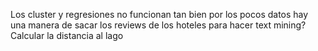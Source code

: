 Los cluster y regresiones no funcionan tan bien por los pocos datos
hay una manera de sacar los reviews de los hoteles para hacer text mining?
Calcular la distancia al lago